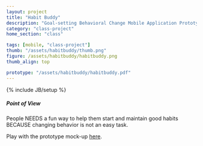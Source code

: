 ```yaml
---
layout: project
title: "Habit Buddy"
description: "Goal-setting Behavioral Change Mobile Application Prototype."
category: "class-project"
home_section: "class"

tags: [mobile, "class-project"]
thumb: "/assets/habitbuddy/thumb.png"
figure: /assets/habitbuddy/habitbuddy.png
thumb_align: top

prototype: "/assets/habitbuddy/habitbuddy.pdf"
---
```

{% include JB/setup %}

##### Point of View

People
NEEDS a fun way to help them start and maintain good habits
BECAUSE changing behavior is not an easy task.


Play with the prototype mock-up [here](/assets/habitbuddy/habitbuddy.pdf).